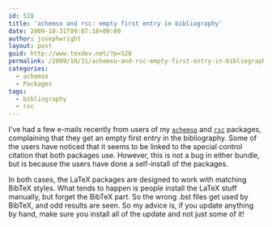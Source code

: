 ```yaml
---
id: 528
title: 'achemso and rsc: empty first entry in bibliography'
date: 2009-10-31T09:07:18+00:00
author: josephwright
layout: post
guid: http://www.texdev.net/?p=528
permalink: /2009/10/31/achemso-and-rsc-empty-first-entry-in-bibliography/
categories:
  - achemso
  - Packages
tags:
  - bibliography
  - rsc
---
```

I've had a few e-mails recently from users of my [`achemso`](https://ctan.org/pkg/achemso) and [`rsc`](https://ctan.org/pkg/rsc) packages, complaining that they get an empty first entry in the bibliography. Some of the users have noticed that it seems to be linked to the special control citation that both packages use. However, this is not a bug in either bundle, but is because the users have done a self-install of the packages.

In both cases, the LaTeX packages are designed to work with matching BibTeX styles. What tends to happen is people install the LaTeX stuff manually, but forget the BibTeX part. So the wrong .bst files get used by BibTeX, and odd results are seen. So my advice is, if you update anything by hand, make sure you install all of the update and not just some of it!
